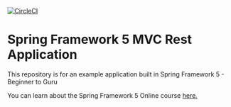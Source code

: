 [![CircleCI](https://circleci.com/gh/dugurlu/spring5-mvc-rest.svg?style=svg)](https://circleci.com/gh/dugurlu/spring5-mvc-rest)
# Spring Framework 5 MVC Rest Application

This repository is for an example application built in Spring Framework 5 - Beginner to Guru

You can learn about the Spring Framework 5 Online course [here.](http://courses.springframework.guru/p/spring-framework-5-begginer-to-guru/?product_id=363173)
